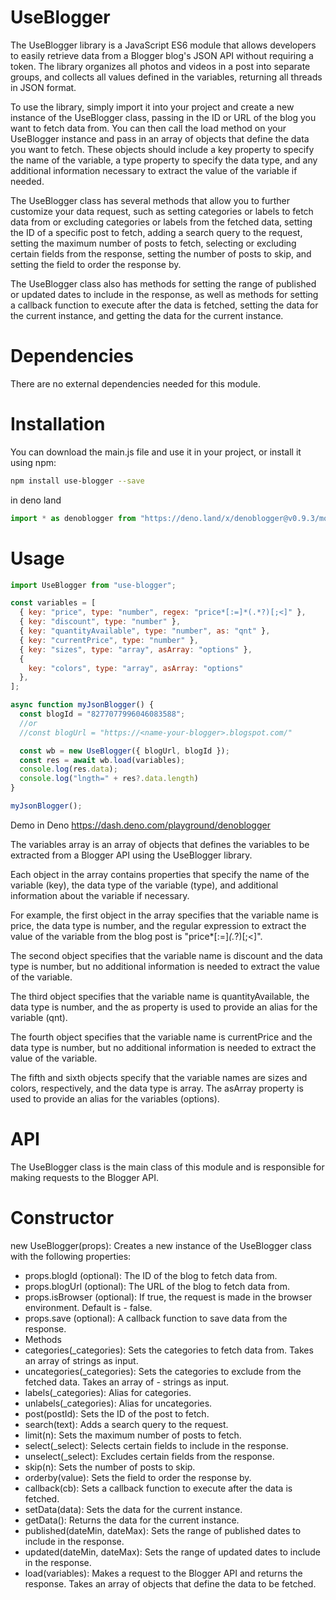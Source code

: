 # UseBlogger
The UseBlogger library is a JavaScript ES6 module that allows developers to easily retrieve data from a Blogger blog's JSON API without requiring a token. The library organizes all photos and videos in a post into separate groups, and collects all values defined in the variables, returning all threads in JSON format.

To use the library, simply import it into your project and create a new instance of the UseBlogger class, passing in the ID or URL of the blog you want to fetch data from. You can then call the load method on your UseBlogger instance and pass in an array of objects that define the data you want to fetch. These objects should include a key property to specify the name of the variable, a type property to specify the data type, and any additional information necessary to extract the value of the variable if needed.

The UseBlogger class has several methods that allow you to further customize your data request, such as setting categories or labels to fetch data from or excluding categories or labels from the fetched data, setting the ID of a specific post to fetch, adding a search query to the request, setting the maximum number of posts to fetch, selecting or excluding certain fields from the response, setting the number of posts to skip, and setting the field to order the response by.

The UseBlogger class also has methods for setting the range of published or updated dates to include in the response, as well as methods for setting a callback function to execute after the data is fetched, setting the data for the current instance, and getting the data for the current instance.
# Dependencies
There are no external dependencies needed for this module.


# Installation
You can download the main.js file and use it in your project, or install it using npm:
```sh
npm install use-blogger --save
```
in deno land
```js
import * as denoblogger from "https://deno.land/x/denoblogger@v0.9.3/mod.js";
```
# Usage
```js
import UseBlogger from "use-blogger";

const variables = [
  { key: "price", type: "number", regex: "price*[:=]*(.*?)[;<]" },
  { key: "discount", type: "number" },
  { key: "quantityAvailable", type: "number", as: "qnt" },
  { key: "currentPrice", type: "number" },
  { key: "sizes", type: "array", asArray: "options" },
  {
    key: "colors", type: "array", asArray: "options"
  },
];

async function myJsonBlogger() {
  const blogId = "8277077996046083588";
  //or
  //const blogUrl = "https://<name-your-blogger>.blogspot.com/"

  const wb = new UseBlogger({ blogUrl, blogId });
  const res = await wb.load(variables);
  console.log(res.data);
  console.log("lngth=" + res?.data.length)
}

myJsonBlogger();
```
Demo in Deno
https://dash.deno.com/playground/denoblogger

The variables array is an array of objects that defines the variables to be extracted from a Blogger API using the UseBlogger library. 

Each object in the array contains properties that specify the name of the variable (key), the data type of the variable (type), and additional information about the variable if necessary. 

For example, the first object in the array specifies that the variable name is price, the data type is number, and the regular expression to extract the value of the variable from the blog post is "price*[:=]*(.*?)[;<]". 

The second object specifies that the variable name is discount and the data type is number, but no additional information is needed to extract the value of the variable. 

The third object specifies that the variable name is quantityAvailable, the data type is number, and the as property is used to provide an alias for the variable (qnt). 

The fourth object specifies that the variable name is currentPrice and the data type is number, but no additional information is needed to extract the value of the variable. 

The fifth and sixth objects specify that the variable names are sizes and colors, respectively, and the data type is array. The asArray property is used to provide an alias for the variables (options). 

# API
The UseBlogger class is the main class of this module and is responsible for making requests to the Blogger API.

# Constructor
new UseBlogger(props): Creates a new instance of the UseBlogger class with the following properties:

- props.blogId (optional): The ID of the blog to fetch data from.
- props.blogUrl (optional): The URL of the blog to fetch data from.
- props.isBrowser (optional): If true, the request is made in the browser environment. Default is - false.
- props.save (optional): A callback function to save data from the response.
- Methods
- categories(_categories): Sets the categories to fetch data from. Takes an array of strings as input.
- uncategories(_categories): Sets the categories to exclude from the fetched data. Takes an array of - strings as input.
- labels(_categories): Alias for categories.
- unlabels(_categories): Alias for uncategories.
- post(postId): Sets the ID of the post to fetch.
- search(text): Adds a search query to the request.
- limit(n): Sets the maximum number of posts to fetch.
- select(_select): Selects certain fields to include in the response.
- unselect(_select): Excludes certain fields from the response.
- skip(n): Sets the number of posts to skip.
- orderby(value): Sets the field to order the response by.
- callback(cb): Sets a callback function to execute after the data is fetched.
- setData(data): Sets the data for the current instance.
- getData(): Returns the data for the current instance.
- published(dateMin, dateMax): Sets the range of published dates to include in the response.
- updated(dateMin, dateMax): Sets the range of updated dates to include in the response.
- load(variables): Makes a request to the Blogger API and returns the response. Takes an array of objects that define the data to be fetched.
  
